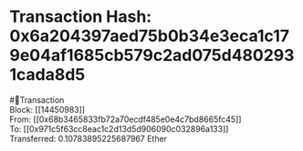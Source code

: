 
Transaction Hash: 0x6a204397aed75b0b34e3eca1c179e04af1685cb579c2ad075d4802931cada8d5
====================================================================================
  
#💸Transaction  
Block: [[14450983]]  
From: [[0x68b3465833fb72a70ecdf485e0e4c7bd8665fc45]]  
To: [[0x971c5f63cc8eac1c2d13d5d906090c032896a133]]  
Transferred: 0.10783895225687967 Ether